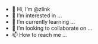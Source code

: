 - 👋 Hi, I’m @zlink
- 👀 I’m interested in ...
- 🌱 I’m currently learning ...
- 💞️ I’m looking to collaborate on ...
- 📫 How to reach me ...

<!---
zlink/zlink is a ✨ special ✨ repository because its `README.md` (this file) appears on your GitHub profile.
You can click the Preview link to take a look at your changes.
--->

